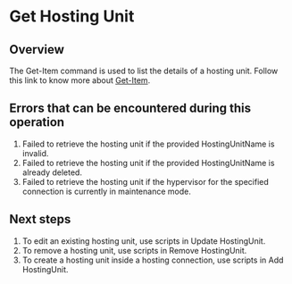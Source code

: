 # Get Hosting Unit
## Overview
The Get-Item command is used to list the details of a hosting unit.
Follow this link to know more about [Get-Item](https://developer-docs.citrix.com/en-us/citrix-virtual-apps-desktops-sdk/current-release/HostService/about_HypHostSnapIn.html).

## Errors that can be encountered during this operation
1. Failed to retrieve the hosting unit if the provided HostingUnitName is invalid.
2. Failed to retrieve the hosting unit if the provided HostingUnitName is already deleted.
3. Failed to retrieve the hosting unit if the hypervisor for the specified connection is currently in maintenance mode.

## Next steps
1. To edit an existing hosting unit, use scripts in Update HostingUnit.
2. To remove a hosting unit, use scripts in Remove HostingUnit.
3. To create a hosting unit inside a hosting connection, use scripts in Add HostingUnit.